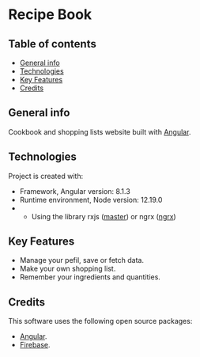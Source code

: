 # Recipe Book

## Table of contents
* [General info](#general-info)
* [Technologies](#technologies)
* [Key Features](#key-features)
* [Credits](#credits)

## General info
Cookbook and shopping lists website built with [Angular](https://angular.io/).

## Technologies
Project is created with:
* Framework, Angular version: 8.1.3
* Runtime environment, Node version: 12.19.0
* * Using the library rxjs ([master](https://github.com/JulioRodriguezR/recipe-book)) or ngrx ([ngrx](https://github.com/JulioRodriguezR/recipe-book/tree/ngrx))

## Key Features
- Manage your pefil, save or fetch data.
- Make your own shopping list.
- Remember your ingredients and quantities.

## Credits
This software uses the following open source packages:
- [Angular](https://angular.io/).
- [Firebase](https://firebase.google.com/).

